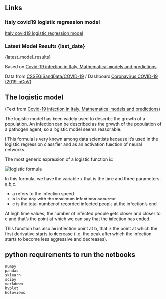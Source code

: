 ## Links

### Italy covid19 logistic regression model

[Italy covid19 logistic regression model](italy_covid19_logistic.html)


### Latest Model Results {last_date}

{latest_model_results}

Based on [Covid-19 infection in Italy. Mathematical models and predictions](https://towardsdatascience.com/covid-19-infection-in-italy-mathematical-models-and-predictions-7784b4d7dd8d)

Data from [CSSEGISandData/COVID-19](https://github.com/CSSEGISandData/COVID-19) / Dashboard [Coronavirus COVID-19 (2019-nCoV)](https://gisanddata.maps.arcgis.com/apps/opsdashboard/index.html?fbclid=IwAR3prf7gRuznOnGiv_wZpjhVQ-YZAtQcVJYorx1Yfu3Tutt4nn2dUQaGbyo#/bda7594740fd40299423467b48e9ecf6)

## The logistic model

(Text from [Covid-19 infection in Italy. Mathematical models and predictions](https://towardsdatascience.com/covid-19-infection-in-italy-mathematical-models-and-predictions-7784b4d7dd8d))

The logistic model has been widely used to describe the growth of a population. An infection can be described as the growth of the population of a pathogen agent, so a logistic model seems reasonable.

i
This formula is very known among data scientists because it’s used in the logistic regression classifier and as an activation function of neural networks.


The most generic expression of a logistic function is:

![logistic formula](https://miro.medium.com/max/546/1*bnVnrdWrWxvZfqJ_1bgrUQ.png)

In this formula, we have the variable x that is the time and three parameters: a,b,c.

- a refers to the infection speed
- b is the day with the maximum infections occurred
- c is the total number of recorded infected people at the infection’s end

At high time values, the number of infected people gets closer and closer to c and that’s the point at which we can say that the infection has ended.

This function has also an inflection point at b, that is the point at which the first derivative starts to decrease (i.e. the peak after which the infection starts to become less aggressive and decreases).

## python requirements to run the notbooks

    numpy
    pandas
    sklearn
    scipy
    markdown
    hvplot
    holoviews
